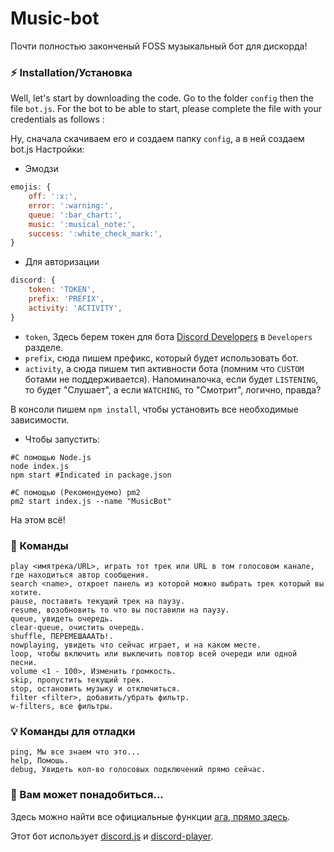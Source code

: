 # Music-bot

Почти полностью законченый FOSS музыкальный бот для дискорда!

### ⚡ Installation/Установка

Well, let's start by downloading the code.
Go to the folder `config` then the file `bot.js`.
For the bot to be able to start, please complete the file with your credentials as follows :

Ну, сначала скачиваем его и создаем папку `config`, а в ней создаем bot.js
Настройки:

- Эмодзи

```js
emojis: {
    off: ':x:',
    error: ':warning:',
    queue: ':bar_chart:',
    music: ':musical_note:',
    success: ':white_check_mark:',
}
```

- Для авторизации

```js
discord: {
    token: 'TOKEN',
    prefix: 'PREFIX',
    activity: 'ACTIVITY',
}
```

- `token`, Здесь берем токен для бота [Discord Developers](https://discordapp.com/developers/applications) в `Developers` разделе.
- `prefix`, сюда пишем префикс, который будет использовать бот.
- `activity`, а сюда пишем тип активности бота (помним что `CUSTOM` ботами не поддерживается).
Напоминалочка, если будет `LISTENING`, то будет "Слушает", а если `WATCHING`, то "Смотрит", логично, правда?


В консоли пишем `npm install`, чтобы установить все необходимые зависимости.

- Чтобы запустить:

```
#С помощью Node.js
node index.js
npm start #Indicated in package.json

#С помощью (Рекомендуемо) pm2
pm2 start index.js --name "MusicBot"
```
На этом всё!

### 🎵 Команды

```
play <имятрека/URL>, играть тот трек или URL в том голосовом канале, где находиться автор сообщения.
search <name>, откроет панель из которой можно выбрать трек который вы хотите.
pause, поставить текущий трек на паузу.
resume, возобновить то что вы поставили на паузу.
queue, увидеть очередь.
clear-queue, очистить очередь.
shuffle, ПЕРЕМЕШАААТЬ!.
nowplaying, увидеть что сейчас играет, и на каком месте.
loop, чтобы включить или выключить повтор всей очереди или одной песни.
volume <1 - 100>, Изменить громкость.
skip, пропустить текущий трек.
stop, остановить музыку и отключиться.
filter <filter>, добавить/убрать фильтр.
w-filters, все фильтры.
```

### 💡 Команды для отладки

```
ping, Мы все знаем что это...
help, Помошь.
debug, Увидеть кол-во голосовых подключений прямо сейчас.
```

### 🏓 Вам может понадобиться...

Здесь можно найти все официальные функции [ага, прямо здесь](https://github.com/Androz2091/discord-player).

Этот бот использует [discord.js](https://www.npmjs.com/package/discord.js) и [discord-player](https://www.npmjs.com/package/discord-player).
